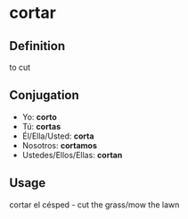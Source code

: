 # cortar

## Definition
to cut

## Conjugation

- Yo: **corto**
- Tú: **cortas**
- Él/Ella/Usted: **corta**
- Nosotros: **cortamos**
- Ustedes/Ellos/Ellas: **cortan**

## Usage

cortar el césped \- cut the grass/mow the lawn
